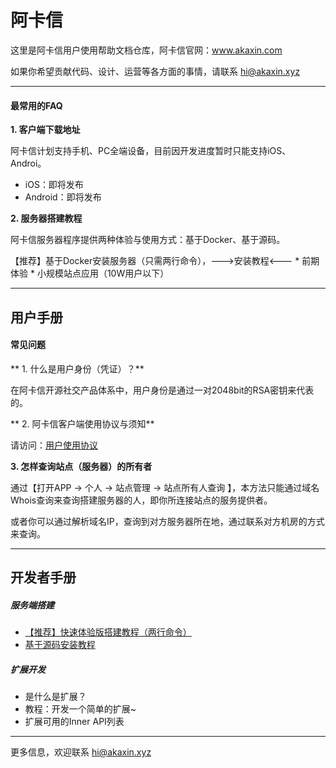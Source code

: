 # 阿卡信

这里是阿卡信用户使用帮助文档仓库，阿卡信官网：www.akaxin.com

如果你希望贡献代码、设计、运营等各方面的事情，请联系 hi@akaxin.xyz

----

#### 最常用的FAQ

**1. 客户端下载地址**

阿卡信计划支持手机、PC全端设备，目前因开发进度暂时只能支持iOS、Androi。

* iOS：即将发布
* Android：即将发布

**2. 服务器搭建教程**

阿卡信服务器程序提供两种体验与使用方式：基于Docker、基于源码。

【推荐】基于Docker安装服务器（只需两行命令），--->安装教程<---
	* 前期体验
	* 小规模站点应用（10W用户以下）

----

## 用户手册

#### 常见问题

** 1. 什么是用户身份（凭证）？**

在阿卡信开源社交产品体系中，用户身份是通过一对2048bit的RSA密钥来代表的。

** 2. 阿卡信客户端使用协议与须知** 

请访问：[用户使用协议](<user_agreement.md>)

**3. 怎样查询站点（服务器）的所有者**

通过【打开APP -> 个人 -> 站点管理 -> 站点所有人查询 】，本方法只能通过域名Whois查询来查询搭建服务器的人，即你所连接站点的服务提供者。

或者你可以通过解析域名IP，查询到对方服务器所在地，通过联系对方机房的方式来查询。

----

## 开发者手册

##### 服务端搭建

* [【推荐】快速体验版搭建教程（两行命令）](<install_server_with_docker.md>)
* [基于源码安装教程](<install_server_from_source.md>)

##### 扩展开发

* 是什么是扩展？
* 教程：开发一个简单的扩展~
* 扩展可用的Inner API列表

----

更多信息，欢迎联系 hi@akaxin.xyz

